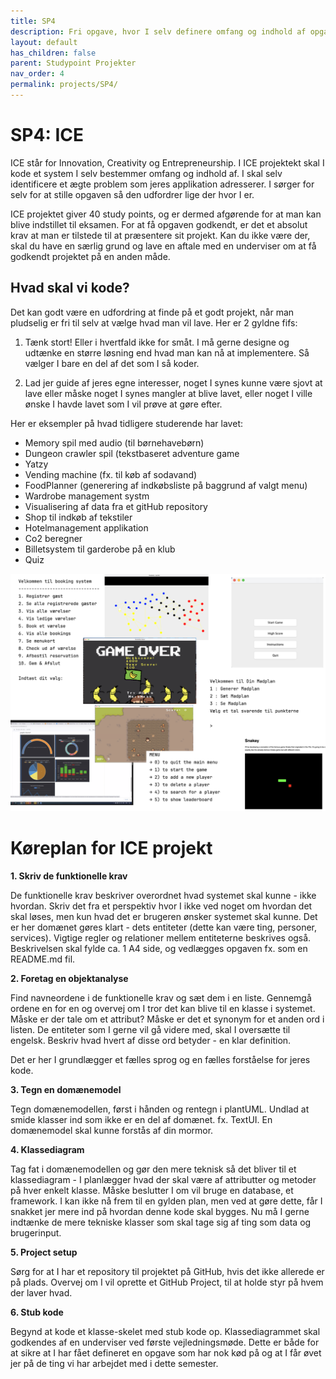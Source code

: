 ```yaml
---
title: SP4
description: Fri opgave, hvor I selv definere omfang og indhold af opgaven.
layout: default
has_children: false
parent: Studypoint Projekter
nav_order: 4
permalink: projects/SP4/
---
```

# SP4: ICE 
ICE står for Innovation, Creativity og Entrepreneurship. I ICE projektekt skal I kode et system I selv bestemmer omfang og indhold af. I skal selv identificere et ægte problem som jeres applikation adresserer. I sørger for selv for at stille opgaven så den udfordrer lige der hvor I er.

ICE projektet giver 40 study points, og er dermed afgørende for at man kan blive indstillet til eksamen. For at få opgaven godkendt, er det et absolut krav at man er tilstede til at præsentere sit projekt.
Kan du ikke være der, skal du have en særlig grund og lave en aftale med en underviser om at få godkendt projektet på en anden måde.

## Hvad skal vi kode?
Det kan godt være en udfordring at finde på et godt projekt, når man pludselig er fri til selv at vælge hvad man vil lave. Her er 2 gyldne fifs:

1. Tænk stort! Eller i hvertfald ikke for småt. I må gerne designe og udtænke en større løsning end hvad man kan nå at implementere. Så vælger I bare en del af det som I så koder.

2. Lad jer guide af jeres egne interesser, noget I synes kunne være sjovt at lave eller måske noget I synes mangler at blive lavet, eller noget I ville ønske I havde lavet som I vil prøve at gøre efter. 

Her er eksempler på hvad tidligere studerende har lavet:
 
- Memory spil med audio (til børnehavebørn)
- Dungeon crawler spil (tekstbaseret adventure game
- Yatzy
- Vending machine (fx. til køb af sodavand)
- FoodPlanner (generering af indkøbsliste på baggrund af valgt menu)
- Wardrobe management systm
- Visualisering af data fra et gitHub repository
- Shop til indkøb af tekstiler
- Hotelmanagement applikation
- Co2 beregner
- Billetsystem til garderobe på en klub
- Quiz

![image](../../assets/images/ICEexempler.png)

# Køreplan for ICE projekt

**1. Skriv de funktionelle krav**

De funktionelle krav beskriver overordnet hvad systemet skal kunne - ikke hvordan. Skriv det fra et perspektiv hvor I ikke ved noget om hvordan det skal løses, men kun hvad det er brugeren ønsker systemet skal kunne.
Det er her domænet gøres klart - dets entiteter (dette kan være ting, personer, services). Vigtige regler og relationer mellem entiteterne beskrives også.
Beskrivelsen skal fylde ca. 1 A4 side, og vedlægges opgaven fx. som en README.md fil. 


**2. Foretag en objektanalyse**

Find navneordene i de funktionelle krav og sæt dem i en liste. Gennemgå ordene en for en og overvej om I tror det kan blive til en klasse i systemet. Måske er der tale om et attribut? Måske er det et synonym for et anden ord i listen.
De entiteter som I gerne vil gå videre med, skal I oversætte til engelsk.
Beskriv hvad hvert af disse ord betyder - en klar definition.

Det er her I grundlægger et fælles sprog og en fælles forståelse for jeres kode.

**3. Tegn en domænemodel**

Tegn domænemodellen, først i hånden og rentegn i plantUML. 
Undlad at smide klasser ind som ikke er en del af domænet. fx. TextUI. 
En domænemodel skal kunne forstås af din mormor.

**4. Klassediagram**

Tag fat i domænemodellen og gør den mere teknisk så det bliver til et klassediagram - I planlægger hvad der skal være af attributter og metoder på hver enkelt klasse. Måske beslutter I om vil bruge en database, et framework.
   I kan ikke nå frem til en gylden plan, men ved at gøre dette, får I snakket jer mere ind på hvordan denne kode skal bygges. Nu må I gerne indtænke de mere tekniske klasser som skal tage sig af ting som data og brugerinput.

**5. Project setup**

Sørg for at I har et repository til projektet på GitHub, hvis det ikke allerede er på plads.
Overvej om I vil oprette et GitHub Project, til at holde styr på hvem der laver hvad.

**6. Stub kode**

Begynd at kode et klasse-skelet med stub kode op. Klassediagrammet skal godkendes af en underviser ved første vejledningsmøde. 
Dette er både for at sikre at I har fået defineret en opgave som har nok kød på og at I får øvet jer på de ting vi har arbejdet med i dette semester.

